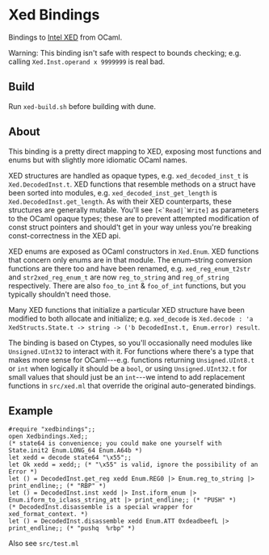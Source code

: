 # Xed Bindings

Bindings to [Intel XED](https://github.com/intelxed/xed) from OCaml.

Warning: This binding isn't safe with respect to bounds checking; e.g. calling `Xed.Inst.operand x 9999999` is real bad.

## Build

Run `xed-build.sh` before building with dune.

## About

This binding is a pretty direct mapping to XED, exposing most functions and enums but with slightly more idiomatic OCaml names.

XED structures are handled as opaque types, e.g. `xed_decoded_inst_t` is `Xed.DecodedInst.t`. XED functions that resemble methods on a struct have been sorted into modules, e.g. `xed_decoded_inst_get_length` is `Xed.DecodedInst.get_length`. As with their XED counterparts, these structures are generally mutable. You'll see `` [<`Read|`Write] `` as parameters to the OCaml opaque types; these are to prevent attempted modification of const struct pointers and should't get in your way unless you're breaking const-correctness in the XED api.

XED enums are exposed as OCaml constructors in `Xed.Enum`. XED functions that concern only enums are in that module. The enum–string conversion functions are there too and have been renamed, e.g. `xed_reg_enum_t2str` and `str2xed_reg_enum_t` are now `reg_to_string` and `reg_of_string` respectively. There are also `foo_to_int` & `foo_of_int` functions, but you typically shouldn't need those.

Many XED functions that initialize a particular XED structure have been modified to both allocate and initialize; e.g. `xed_decode` is `Xed.decode : 'a XedStructs.State.t -> string -> ('b DecodedInst.t, Enum.error) result`.

The binding is based on Ctypes, so you'll occasionally need modules like `Unsigned.UInt32` to interact with it. For functions where there's a type that makes more sense for OCaml---e.g. functions returning `Unsigned.UInt8.t` or `int` when logically it should be a `bool`, or using `Unsigned.UInt32.t` for small values that should just be an `int`---we intend to add replacement functions in `src/xed.ml` that override the original auto-generated bindings.

## Example

```
#require "xedbindings";;
open Xedbindings.Xed;;
(* state64 is convenience; you could make one yourself with State.init2 Enum.LONG_64 Enum.A64b *)
let xedd = decode state64 "\x55";;
let Ok xedd = xedd;; (* "\x55" is valid, ignore the possibility of an Error *)
let () = DecodedInst.get_reg xedd Enum.REG0 |> Enum.reg_to_string |> print_endline;; (* "RBP" *)
let () = DecodedInst.inst xedd |> Inst.iform_enum |> Enum.iform_to_iclass_string_att |> print_endline;; (* "PUSH" *)
(* DecodedInst.disassemble is a special wrapper for xed_format_context. *)
let () = DecodedInst.disassemble xedd Enum.ATT 0xdeadbeefL |> print_endline;; (* "pushq  %rbp" *)
```

Also see `src/test.ml`
